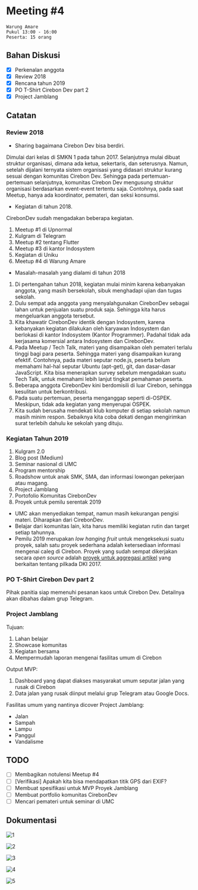 # Meeting #4

```
Warung Amare
Pukul 13:00 - 16:00
Peserta: 15 orang
```

## Bahan Diskusi

- [x] Perkenalan anggota
- [x] Review 2018
- [x] Rencana tahun 2019
- [x] PO T-Shirt Cirebon Dev part 2
- [x] Project Jamblang

## Catatan

### Review 2018

- Sharing bagaimana Cirebon Dev bisa berdiri. 

Dimulai dari kelas di SMKN 1 pada tahun 2017. Selanjutnya mulai dibuat struktur organisasi, dimana ada ketua, sekertaris, dan seterusnya. Namun, setelah dijalani ternyata sistem organisasi yang didasari struktur kurang sesuai dengan komunitas Cirebon Dev. Sehingga pada pertemuan-pertemuan selanjutnya, komunitas Cirebon Dev mengusung struktur organisasi berdasarkan event-event tertentu saja. Contohnya, pada saat Meetup, hanya ada koordinator, pemateri, dan seksi konsumsi. 

- Kegiatan di tahun 2018.

CirebonDev sudah mengadakan beberapa kegiatan.

1. Meetup #1 di Upnormal
2. Kulgram di Telegram
3. Meetup #2 tentang Flutter
4. Meetup #3 di kantor Indosystem
5. Kegiatan di Uniku
6. Meetup #4 di Warung Amare

- Masalah-masalah yang dialami di tahun 2018

1. Di pertengahan tahun 2018, kegiatan mulai minim karena kebanyakan anggota, yang masih bersekolah, sibuk menghadapi ujian dan tugas sekolah.
2. Dulu sempat ada anggota yang menyalahgunakan CirebonDev sebagai lahan untuk penjualan suatu produk saja. Sehingga kita harus mengeluarkan anggota tersebut.
3. Kita khawatir CirebonDev identik dengan Indosystem, karena kebanyakan kegiatan dilakukan oleh karyawan Indosystem dan berlokasi di kantor Indosystem (Kantor Programmer). Padahal tidak ada kerjasama komersial antara Indosystem dan CirebonDev.
4. Pada Meetup / Tech Talk, materi yang disampaikan oleh pemateri terlalu tinggi bagi para peserta. Sehingga materi yang disampaikan kurang efektif. Contohnya, pada materi seputar node.js, peserta belum memahami hal-hal seputar Ubuntu (apt-get), git, dan dasar-dasar JavaScript. Kita bisa menerapkan survey sebelum mengadakan suatu Tech Talk, untuk memahami lebih lanjut tingkat pemahaman peserta.
5. Beberapa anggota CirebonDev kini berdomisili di luar Cirebon, sehingga kesulitan untuk berkontribusi.
6. Pada suatu pertemuan, peserta menganggap seperti di-OSPEK. Meskipun, tidak ada kegiatan yang menyerupai OSPEK.
7. Kita sudah berusaha mendekati klub komputer di setiap sekolah namun masih minim respon. Sebaiknya kita coba dekati dengan mengirimkan surat terlebih dahulu ke sekolah yang dituju.

### Kegiatan Tahun 2019

1. Kulgram 2.0
2. Blog post (Medium)
3. Seminar nasional di UMC
4. Program mentorship
5. Roadshow untuk anak SMK, SMA, dan informasi lowongan pekerjaan atau magang.
6. Project Jamblang
7. Portofolio Komunitas CirebonDev
8. Proyek untuk pemilu serentak 2019

- UMC akan menyediakan tempat, namun masih kekurangan pengisi materi. Diharapkan dari CirebonDev.
- Belajar dari komunitas lain, kita harus memiliki kegiatan rutin dan target setiap tahunnya.
- Pemilu 2019 merupakan *low hanging fruit* untuk mengeksekusi suatu proyek, salah satu proyek sederhana adalah ketersediaan informasi mengenai caleg di Cirebon. Proyek yang sudah sempat dikerjakan secara *open source* adalah [proyek untuk aggregasi artikel](https://github.com/pyk/rojak) yang berkaitan tentang pilkada DKI 2017.

### PO T-Shirt Cirebon Dev part 2

Pihak panitia siap memenuhi pesanan kaos untuk Cirebon Dev. Detailnya akan dibahas dalam grup Telegram.

### Project Jamblang

Tujuan:

1. Lahan belajar
2. Showcase komunitas
3. Kegiatan bersama
4. Mempermudah laporan mengenai fasilitas umum di Cirebon

Output MVP:

1. Dashboard yang dapat diakses masyarakat umum seputar jalan yang rusak di Cirebon
2. Data jalan yang rusak diinput melalui grup Telegram atau Google Docs.

Fasilitas umum yang nantinya dicover Project Jamblang:

- Jalan
- Sampah
- Lampu
- Panggul
- Vandalisme

## TODO

- [ ] Membagikan notulensi Meetup #4
- [ ] [Verifikasi] Apakah kita bisa mendapatkan titik GPS dari EXIF?
- [ ] Membuat spesifikasi untuk MVP Proyek Jamblang
- [ ] Membuat portfolio komunitas CirebonDev
- [ ] Mencari pemateri untuk seminar di UMC

## Dokumentasi

![1](2018_12_24_amare/1.jpg)

![2](2018_12_24_amare/2.jpg)

![3](2018_12_24_amare/3.jpg)

![4](2018_12_24_amare/4.jpg)

![5](2018_12_24_amare/5.jpg)